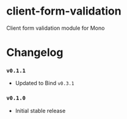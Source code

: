 client-form-validation
======================

Client form validation module for Mono

# Changelog

### `v0.1.1`
 - Updated to Bind `v0.3.1`

### `v0.1.0`
 - Initial stable release
